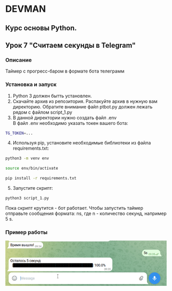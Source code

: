 # DEVMAN
## Курс основы Python.  
## Урок 7 "Считаем секунды в Telegram"
### Описание
Таймер с прогресс-баром в формате бота телеграмм
### Установка и запуск
1. Python 3 должен бытть установлен. 
2. Скачайте архив из репозитория. Распакуйте архив в нужную вам директорию. Обратите внимание файл ptbot.py должен лежать рядом с файлом script_1.py
3. В данной директории нужно создать файл .env  
В файл .env необходимо указать токен вашего бота:
```bash
TG_TOKEN=...
``` 
4. Используя pip, установите необходимые библиотеки из файла requirements.txt:
```bash
python3 -m venv env
```
```bash
source env/bin/activate
```
```bash
pip install -r requirements.txt
```
5. Запустите скрипт:
```bash
python3 script_1.py
```
Пока скрипт крутится - бот работает. Чтобы запустить таймер отправьте сообщения формата: ns, где n - количество секунд, например 5 s.
### Пример работы
![](https://github.com/BigBadRussian/Timer_Telegramm_Bot/blob/master/timer_tg_bot.gif)

